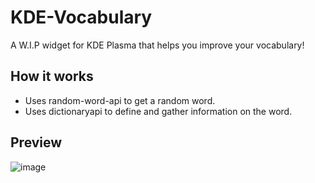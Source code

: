 # KDE-Vocabulary

A W.I.P widget for KDE Plasma that helps you improve your vocabulary!

## How it works
- Uses random-word-api to get a random word.
- Uses dictionaryapi to define and gather information on the word.

## Preview

![image](https://github.com/KL0-6/KDE-Vocabulary/assets/145412851/06f65ce6-73ef-4ef7-833f-609be18d401b)

